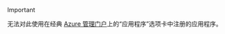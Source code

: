 > [!IMPORTANT]
> 无法对此使用在经典 [Azure 管理门户](https://manage.windowsazure.com/)上的“应用程序”选项卡中注册的应用程序。
> 
> 



<!--HONumber=Dec16_HO5-->


